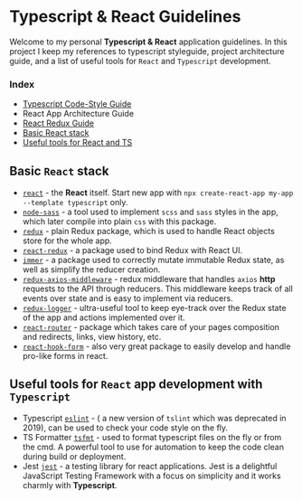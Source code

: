 # Typescript & React Guidelines

Welcome to my personal **Typescript & React** application guidelines. In this project I keep my references to typescript styleguide, project architecture guide, and a list of useful tools for `React` and `Typescript` development.

### Index

- [Typescript Code-Style Guide](TS_GUIDELINES.md)
- React App Architecture Guide
- [React Redux Guide](REACT_REDUX_GUIDELINES.md)
- [Basic React stack](#basic-react-stack)
- [Useful tools for React and TS](#useful-tools-for-react-app-development-with-typescript)

## Basic `React` stack

- [`react`](https://reactjs.org/docs/create-a-new-react-app.html) - the **React** itself. Start new app with `npx create-react-app my-app --template typescript` only.
- [`node-sass`](https://create-react-app.dev/docs/adding-a-sass-stylesheet/) - a tool used to implement `scss` and `sass` styles in the app, which later compile into plain `css` with this package.
- [`redux`](https://redux.js.org/introduction/installation) - plain Redux package, which is used to handle React objects store for the whole app.
- [`react-redux`](https://react-redux.js.org/introduction/quick-start) - a package used to bind Redux with React UI.
- [`immer`](https://immerjs.github.io/immer/docs/introduction) - a package used to correctly mutate immutable Redux state, as well as simplify the reducer creation. 
- [`redux-axios-middleware`](https://github.com/svrcekmichal/redux-axios-middleware) - redux middleware that handles `axios` **http** requests to the API through reducers. This middleware keeps track of all events over state and is easy to implement via reducers.
- [`redux-logger`](https://github.com/LogRocket/redux-logger) - ultra-useful tool to keep eye-track over the Redux state of the app and actions implemented over it.
- [`react-router`](https://reactrouter.com/web/guides/quick-start) - package which takes care of your pages composition and redirects, links, view history, etc.
- [`react-hook-form`](https://react-hook-form.com/get-started/) - also very great package to easily develop and handle pro-like forms in react.

## Useful tools for `React` app development with `Typescript`

- Typescript [`eslint`](https://github.com/typescript-eslint/typescript-eslint) - ( a new version of `tslint` which was deprecated in 2019), can be used to check your code style on the fly.
- TS Formatter [`tsfmt`](https://github.com/vvakame/typescript-formatter) - used to format typescript files on the fly or from the cmd. A powerful tool to use for automation to keep the code clean during build or deployment.
- Jest [`jest`](https://jestjs.io/) - a testing library for react applications. Jest is a delightful JavaScript Testing Framework with a focus on simplicity and it works charmly with **Typescript**.
